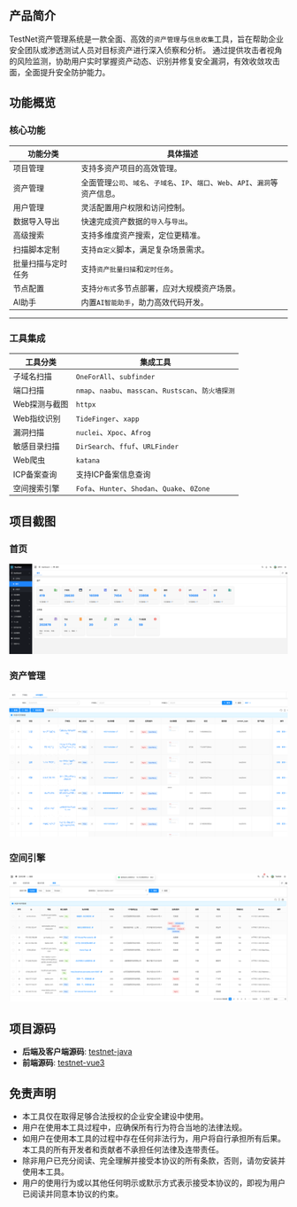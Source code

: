 ## **产品简介**
TestNet资产管理系统是一款全面、高效的`资产管理`与`信息收集`工具，旨在帮助企业安全团队或渗透测试人员对目标资产进行深入侦察和分析。
通过提供攻击者视角的风险监测，协助用户实时掌握资产动态、识别并修复安全漏洞，有效收敛攻击面，全面提升安全防护能力。

## **功能概览**

### **核心功能**

| 功能分类       | 具体描述                                                                 |
|--------------|------------------------------------------------------------------------|
| 项目管理       | 支持多资产项目的高效管理。                                                        |
| 资产管理       | 全面管理`公司`、`域名`、`子域名`、`IP`、`端口`、`Web`、`API`、`漏洞`等资产信息。        |
| 用户管理       | 灵活配置用户权限和访问控制。                                                     |
| 数据导入导出    | 快速完成资产数据的`导入`与`导出`。                                                  |
| 高级搜索       | 支持多维度资产搜索，定位更精准。                                                    |
| 扫描脚本定制    | 支持`自定义`脚本，满足复杂场景需求。                                                  |
| 批量扫描与定时任务 | 支持`资产批量扫描`和`定时任务`。                                                   |
| 节点配置       | 支持`分布式`多节点部署，应对大规模资产场景。                                                |
| AI助手        | 内置`AI智能助手`，助力高效代码开发。                                                  |

---

### **工具集成**

| 工具分类          | 集成工具                                      |
|-----------------|-------------------------------------------|
| 子域名扫描        | `OneForAll`、`subfinder`                     |
| 端口扫描          | `nmap`、`naabu`、`masscan`、`Rustscan`、`防火墙探测` |
| Web探测与截图     | `httpx`                                     |
| Web指纹识别       | `TideFinger`、`xapp`                         |
| 漏洞扫描          | `nuclei`、`Xpoc`、`Afrog`                     |
| 敏感目录扫描       | `DirSearch`、`ffuf`、`URLFinder`                          |
| Web爬虫          | `katana`                                    |
| ICP备案查询       | 支持ICP备案信息查询                               |
| 空间搜索引擎       | `Fofa`、`Hunter`、`Shodan`、`Quake`、`0Zone`            |



## 项目截图

### 首页
![首页](https://github.com/testnet0/testnet/raw/main/doc/img/dashboard.png)

### 资产管理
![资产管理](https://github.com/testnet0/testnet/raw/main/doc/img/assets.png)

### 空间引擎
![空间引擎](https://github.com/testnet0/testnet/raw/main/doc/img/search_engine.png)

## 项目源码
- **后端及客户端源码**: [testnet-java](https://github.com/testnet0/testnet-java)
- **前端源码**: [testnet-vue3](https://github.com/testnet0/testnet-vue3)

## 免责声明
- 本工具仅在取得足够合法授权的企业安全建设中使用。
- 用户在使用本工具过程中，应确保所有行为符合当地的法律法规。
- 如用户在使用本工具的过程中存在任何非法行为，用户将自行承担所有后果。本工具的所有开发者和贡献者不承担任何法律及连带责任。
- 除非用户已充分阅读、完全理解并接受本协议的所有条款，否则，请勿安装并使用本工具。
- 用户的使用行为或以其他任何明示或默示方式表示接受本协议的，即视为用户已阅读并同意本协议的约束。
